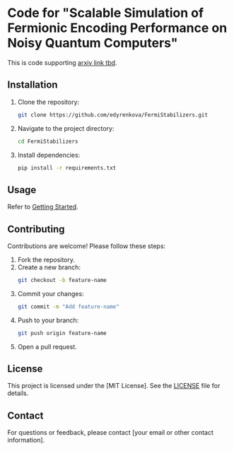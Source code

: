 # Code for "Scalable Simulation of Fermionic Encoding Performance on Noisy Quantum Computers"

This is code supporting [arxiv link tbd]().

## Installation

1. Clone the repository:
    ```bash
    git clone https://github.com/edyrenkova/FermiStabilizers.git
    ```
2. Navigate to the project directory:
    ```bash
    cd FermiStabilizers
    ```
3. Install dependencies:
    ```bash
    pip install -r requirements.txt
    ```

## Usage

Refer to [Getting Started](/getting_started.ipynb).

## Contributing

Contributions are welcome! Please follow these steps:

1. Fork the repository.
2. Create a new branch:
    ```bash
    git checkout -b feature-name
    ```
3. Commit your changes:
    ```bash
    git commit -m "Add feature-name"
    ```
4. Push to your branch:
    ```bash
    git push origin feature-name
    ```
5. Open a pull request.

## License

This project is licensed under the [MIT License]. See the [LICENSE](LICENSE.md) file for details.

## Contact

For questions or feedback, please contact [your email or other contact information].
